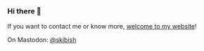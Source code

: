 ### Hi there 👋

If you want to contact me or know more, [welcome to my website](https://sergeykibish.com)!

On Mastodon: <a rel="me" href="https://hachyderm.io/@skibish">@skibish</a>

<!--
**skibish/skibish** is a ✨ _special_ ✨ repository because its `README.md` (this file) appears on your GitHub profile.

Here are some ideas to get you started:

- 🔭 I’m currently working on ...
- 🌱 I’m currently learning ...
- 👯 I’m looking to collaborate on ...
- 🤔 I’m looking for help with ...
- 💬 Ask me about ...
- 📫 How to reach me: ...
- 😄 Pronouns: ...
- ⚡ Fun fact: ...
-->
